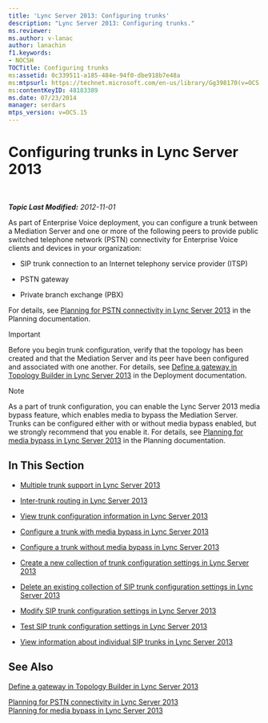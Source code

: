 ```yaml
---
title: 'Lync Server 2013: Configuring trunks'
description: "Lync Server 2013: Configuring trunks."
ms.reviewer: 
ms.author: v-lanac
author: lanachin
f1.keywords:
- NOCSH
TOCTitle: Configuring trunks
ms:assetid: 0c339511-a185-484e-94f0-dbe918b7e48a
ms:mtpsurl: https://technet.microsoft.com/en-us/library/Gg398170(v=OCS.15)
ms:contentKeyID: 48183389
ms.date: 07/23/2014
manager: serdars
mtps_version: v=OCS.15
---
```


# Configuring trunks in Lync Server 2013

<div data-xmlns="http://www.w3.org/1999/xhtml">

<div class="topic" data-xmlns="http://www.w3.org/1999/xhtml" data-msxsl="urn:schemas-microsoft-com:xslt" data-cs="https://msdn.microsoft.com/">

<div data-asp="https://msdn2.microsoft.com/asp">



</div>

<div id="mainSection">

<div id="mainBody">

<span> </span>

_**Topic Last Modified:** 2012-11-01_

As part of Enterprise Voice deployment, you can configure a trunk between a Mediation Server and one or more of the following peers to provide public switched telephone network (PSTN) connectivity for Enterprise Voice clients and devices in your organization:

  - SIP trunk connection to an Internet telephony service provider (ITSP)

  - PSTN gateway

  - Private branch exchange (PBX)

For details, see [Planning for PSTN connectivity in Lync Server 2013](lync-server-2013-planning-for-pstn-connectivity.md) in the Planning documentation.

<div>


> [!IMPORTANT]  
> Before you begin trunk configuration, verify that the topology has been created and that the Mediation Server and its peer have been configured and associated with one another. For details, see <A href="lync-server-2013-define-a-gateway-in-topology-builder.md">Define a gateway in Topology Builder in Lync Server 2013</A> in the Deployment documentation.



</div>

<div>


> [!NOTE]  
> As a part of trunk configuration, you can enable the Lync Server 2013 media bypass feature, which enables media to bypass the Mediation Server. Trunks can be configured either with or without media bypass enabled, but we strongly recommend that you enable it. For details, see <A href="lync-server-2013-planning-for-media-bypass.md">Planning for media bypass in Lync Server 2013</A> in the Planning documentation.



</div>

<div>

## In This Section

  - [Multiple trunk support in Lync Server 2013](lync-server-2013-multiple-trunk-support.md)

  - [Inter-trunk routing in Lync Server 2013](lync-server-2013-inter-trunk-routing.md)

  - [View trunk configuration information in Lync Server 2013](lync-server-2013-view-trunk-configuration-information.md)

  - [Configure a trunk with media bypass in Lync Server 2013](lync-server-2013-configure-a-trunk-with-media-bypass.md)

  - [Configure a trunk without media bypass in Lync Server 2013](lync-server-2013-configure-a-trunk-without-media-bypass.md)

  - [Create a new collection of trunk configuration settings in Lync Server 2013](lync-server-2013-create-a-new-collection-of-trunk-configuration-settings.md)

  - [Delete an existing collection of SIP trunk configuration settings in Lync Server 2013](lync-server-2013-delete-an-existing-collection-of-sip-trunk-configuration-settings.md)

  - [Modify SIP trunk configuration settings in Lync Server 2013](lync-server-2013-modify-sip-trunk-configuration-settings.md)

  - [Test SIP trunk configuration settings in Lync Server 2013](lync-server-2013-test-sip-trunk-configuration-settings.md)

  - [View information about individual SIP trunks in Lync Server 2013](lync-server-2013-view-information-about-individual-sip-trunks.md)

</div>

<div>

## See Also


[Define a gateway in Topology Builder in Lync Server 2013](lync-server-2013-define-a-gateway-in-topology-builder.md)  


[Planning for PSTN connectivity in Lync Server 2013](lync-server-2013-planning-for-pstn-connectivity.md)  
[Planning for media bypass in Lync Server 2013](lync-server-2013-planning-for-media-bypass.md)  
  

</div>

</div>

<span> </span>

</div>

</div>

</div>

